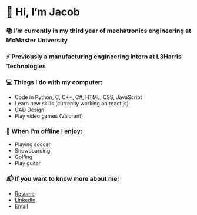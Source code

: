 # 👋 Hi, I’m Jacob
 ### 📚 I’m currently in my third year of mechatronics engineering at McMaster University
 ### ⚡ Previously a manufacturing engineering intern at L3Harris Technologies
 ### 💻 Things I do with my computer:
  - Code in Python, C, C++, C#, HTML, CSS, JavaScript
  - Learn new skills (currently working on react.js)
  - CAD Design
  - Play video games (Valorant)
 ### 🌳 When I'm offline I enjoy:
  - Playing soccer
  - Snowboarding
  - Golfing
  - Play guitar
 ### 📬 If you want to know more about me:
  - [Resume](https://github.com/user-attachments/files/16249773/Jacob_Foster_Resume.pdf)
  - [LinkedIn](https://www.linkedin.com/in/jacobnfoster/)
  - [Email](mailto:fostej26@mcmaster.ca)
